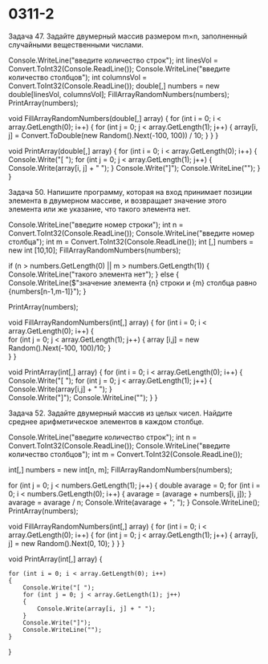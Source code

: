 # 0311-2

Задача 47. Задайте двумерный массив размером m×n, заполненный случайными вещественными числами.


Console.WriteLine("введите количество строк");
int linesVol = Convert.ToInt32(Console.ReadLine());
Console.WriteLine("введите количество столбцов");
int columnsVol = Convert.ToInt32(Console.ReadLine());
double[,] numbers = new double[linesVol, columnsVol];
FillArrayRandomNumbers(numbers);
PrintArray(numbers);

void FillArrayRandomNumbers(double[,] array)
{
    for (int i = 0; i < array.GetLength(0); i++)
    {
        for (int j = 0; j < array.GetLength(1); j++)
        {
            array[i, j] = Convert.ToDouble(new Random().Next(-100, 100)) / 10;
        }
    }
}

void PrintArray(double[,] array)
{
    for (int i = 0; i < array.GetLength(0); i++)
    {
        Console.Write("[ ");
        for (int j = 0; j < array.GetLength(1); j++)
        {
            Console.Write(array[i, j] + " ");
        }
        Console.Write("]");
        Console.WriteLine("");
    }
}


Задача 50. Напишите программу, которая на вход принимает позиции элемента в двумерном массиве, и возвращает значение этого элемента или же указание, что такого элемента нет.

Console.WriteLine("введите номер строки");
int n = Convert.ToInt32(Console.ReadLine());
Console.WriteLine("введите номер столбца");
int m = Convert.ToInt32(Console.ReadLine());
int [,] numbers = new int [10,10];
FillArrayRandomNumbers(numbers);

if (n > numbers.GetLength(0) || m > numbers.GetLength(1))
{
    Console.WriteLine("такого элемента нет");
}
else
{
    Console.WriteLine($"значение элемента {n} строки и {m} столбца равно {numbers[n-1,m-1]}");
}

PrintArray(numbers);

void FillArrayRandomNumbers(int[,] array)
{
    for (int i = 0; i < array.GetLength(0); i++)
        {        
            for (int j = 0; j < array.GetLength(1); j++)
            {
                array [i,j] = new Random().Next(-100, 100)/10;
            }   
        }
}

void PrintArray(int[,] array)
{
    for (int i = 0; i < array.GetLength(0); i++)
    {
        Console.Write("[ ");
        for (int j = 0; j < array.GetLength(1); j++)
        {
            Console.Write(array[i,j] + " ");
        }   
        Console.Write("]");
        Console.WriteLine(""); 
    }
}


Задача 52. Задайте двумерный массив из целых чисел. Найдите среднее арифметическое элементов в каждом столбце.

Console.WriteLine("введите количество строк");
int n = Convert.ToInt32(Console.ReadLine());
Console.WriteLine("введите количество столбцов");
int m = Convert.ToInt32(Console.ReadLine());

int[,] numbers = new int[n, m];
FillArrayRandomNumbers(numbers);


for (int j = 0; j < numbers.GetLength(1); j++)
{
    double avarage = 0;
    for (int i = 0; i < numbers.GetLength(0); i++)
    {
        avarage = (avarage + numbers[i, j]);
    }
    avarage = avarage / n;
    Console.Write(avarage + "; ");
}
Console.WriteLine();
PrintArray(numbers);



void FillArrayRandomNumbers(int[,] array)
{
    for (int i = 0; i < array.GetLength(0); i++)
    {
        for (int j = 0; j < array.GetLength(1); j++)
        {
            array[i, j] = new Random().Next(0, 10);
        }
    }
}

void PrintArray(int[,] array)
{

    for (int i = 0; i < array.GetLength(0); i++)
    {
        Console.Write("[ ");
        for (int j = 0; j < array.GetLength(1); j++)
        {
            Console.Write(array[i, j] + " ");
        }
        Console.Write("]");
        Console.WriteLine("");
    }
}

